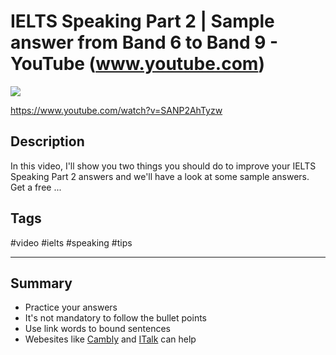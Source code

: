 # IELTS Speaking Part 2 | Sample answer from Band 6 to Band 9 - YouTube (www.youtube.com)

![](https://img.youtube.com/vi/SANP2AhTyzw/maxresdefault.jpg)

<https://www.youtube.com/watch?v=SANP2AhTyzw>

## Description

In this video, I'll show you two things you should do to improve your IELTS Speaking Part 2 answers and we'll have a look at some sample answers. Get a free ...

## Tags

#video #ielts #speaking #tips

------------------------------------------------------------------------

## Summary
- Practice your answers
- It's not mandatory to follow the bullet points
- Use link words to bound sentences
- Webesites like [Cambly](https://www.cambly.com/) and [ITalk](https://www.italki.com/) can help
